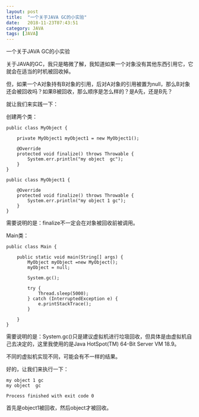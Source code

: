 ```yaml
---
layout: post
title:  "一个关于JAVA GC的小实验"
date:   2018-11-23T07:43:51
category: JAVA
tags: [JAVA]
---
```


一个关于JAVA GC的小实验

<p>关于JAVA的GC，我只是略微了解，我知道如果一个对象没有其他东西引用它，它就会在适当的时机被回收掉。</p><p>但，如果一个A对象持有B对象的引用，后对A对象的引用被置为null，那么B对象还会被回收吗？如果B被回收，那么顺序是怎么样的？是A先，还是B先？</p><p>就让我们来实践一下：</p><p>创建两个类：</p><pre><code>public class MyObject {<br><br>    private MyObject1 myObject1 = new MyObject1();<br><br>    @Override<br>    protected void finalize() throws Throwable {<br>        System.err.println("my object  gc");<br>    }<br>}</code></pre><pre><code>public class MyObject1 {<br><br>    @Override<br>    protected void finalize() throws Throwable {<br>        System.err.println("my object 1 gc");<br>    }<br>}</code></pre><p>需要说明的是：finalize不一定会在对象被回收前被调用。</p><p>Main类：</p><pre><code>public class Main {<br><br>    public static void main(String[] args) {<br>        MyObject myObject =new MyObject();<br>        myObject = null;<br><br>        System.gc();<br><br>        try {<br>            Thread.sleep(5000);<br>        } catch (InterruptedException e) {<br>            e.printStackTrace();<br>        }<br><br>    }<br>}</code></pre><p>需要说明的是：System.gc()只是建议虚拟机进行垃圾回收，但具体是由虚拟机自己去决定的，这里我使用的是Java HotSpot(TM) 64-Bit Server VM 18.9。</p><p>不同的虚拟机实现不同，可能会有不一样的结果。</p><p>好的，让我们来执行一下：</p><pre><code>my object 1 gc<br>my object  gc<br><br>Process finished with exit code 0</code></pre><p>首先是object1被回收，然后object才被回收。</p><p><br></p><p><br></p><style>
<!--
 /* Font Definitions */
 @font-face
	{font-family:Helvetica;
	panose-1:2 11 6 4 2 2 2 2 2 4;
	mso-font-charset:0;
	mso-generic-font-family:swiss;
	mso-font-pitch:variable;
	mso-font-signature:-536858881 -1073711013 9 0 511 0;}
@font-face
	{font-family:"Cambria Math";
	panose-1:2 4 5 3 5 4 6 3 2 4;
	mso-font-charset:0;
	mso-generic-font-family:roman;
	mso-font-pitch:variable;
	mso-font-signature:3 0 0 0 1 0;}
@font-face
	{font-family:等线;
	panose-1:2 1 6 0 3 1 1 1 1 1;
	mso-font-alt:DengXian;
	mso-font-charset:134;
	mso-generic-font-family:auto;
	mso-font-pitch:variable;
	mso-font-signature:-1610612033 953122042 22 0 262159 0;}
@font-face
	{font-family:"\@等线";
	panose-1:2 1 6 0 3 1 1 1 1 1;
	mso-font-charset:134;
	mso-generic-font-family:auto;
	mso-font-pitch:variable;
	mso-font-signature:-1610612033 953122042 22 0 262159 0;}
 /* Style Definitions */
 p.MsoNormal, li.MsoNormal, div.MsoNormal
	{mso-style-unhide:no;
	mso-style-qformat:yes;
	mso-style-parent:"";
	margin:0cm;
	margin-bottom:.0001pt;
	text-align:justify;
	text-justify:inter-ideograph;
	mso-pagination:none;
	font-size:10.5pt;
	mso-bidi-font-size:11.0pt;
	font-family:等线;
	mso-ascii-font-family:等线;
	mso-ascii-theme-font:minor-latin;
	mso-fareast-font-family:等线;
	mso-fareast-theme-font:minor-fareast;
	mso-hansi-font-family:等线;
	mso-hansi-theme-font:minor-latin;
	mso-bidi-font-family:"Times New Roman";
	mso-bidi-theme-font:minor-bidi;
	mso-font-kerning:1.0pt;}
.MsoChpDefault
	{mso-style-type:export-only;
	mso-default-props:yes;
	font-family:等线;
	mso-bidi-font-family:"Times New Roman";
	mso-bidi-theme-font:minor-bidi;}
 /* Page Definitions */
 @page
	{mso-page-border-surround-header:no;
	mso-page-border-surround-footer:no;}
@page WordSection1
	{size:612.0pt 792.0pt;
	margin:72.0pt 90.0pt 72.0pt 90.0pt;
	mso-header-margin:36.0pt;
	mso-footer-margin:36.0pt;
	mso-paper-source:0;}
div.WordSection1
	{page:WordSection1;}
-->
</style>